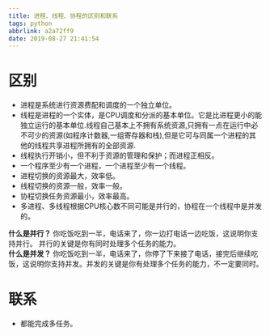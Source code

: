 ```yaml
---
title: 进程、线程、协程的区别和联系
tags: python
abbrlink: a2a72ff9
date: 2019-08-27 21:41:54
---
```




# 区别

- 进程是系统进行资源费配和调度的一个独立单位。
- 线程是进程的一个实体，是CPU调度和分派的基本单位。它是比进程更小的能独立运行的基本单位.线程自己基本上不拥有系统资源,只拥有一点在运行中必不可少的资源(如程序计数器,一组寄存器和栈),但是它可与同属一个进程的其他的线程共享进程所拥有的全部资源.
- 线程执行开销小，但不利于资源的管理和保护；而进程正相反。
- 一个程序至少有一个进程，一个进程至少有一个线程。
- 进程切换的资源最大，效率低。
- 线程切换的资源一般，效率一般。
- 协程切换任务资源最小，效率最高。
- 多进程、多线程根据CPU核心数不同可能是并行的，协程在一个线程中是并发的。

**什么是并行？**
你吃饭吃到一半，电话来了，你一边打电话一边吃饭，这说明你支持并行。  并行的关键是你有同时处理多个任务的能力。  
**什么是并发？**
你吃饭吃到一半，电话来了，你停了下来接了电话，接完后继续吃饭，这说明你支持并发。并发的关键是你有处理多个任务的能力，不一定要同时。

# 联系
- 都能完成多任务。
